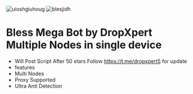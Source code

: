 ![uioshgiuhoug](https://github.com/user-attachments/assets/c94d2409-4f08-4f7f-ac30-36224f8f9cb5)
![blesjidh](https://github.com/user-attachments/assets/e31c438c-1202-428a-ac49-0e56a54414d8)
# Bless Mega Bot by DropXpert Multiple Nodes in single device 
* Will Post Script After 50 stars Follow https://t.me/dropxpert5 for update
* features
* Multi Nodes
* Proxy Supported
* Ultra Anti Detection

  
